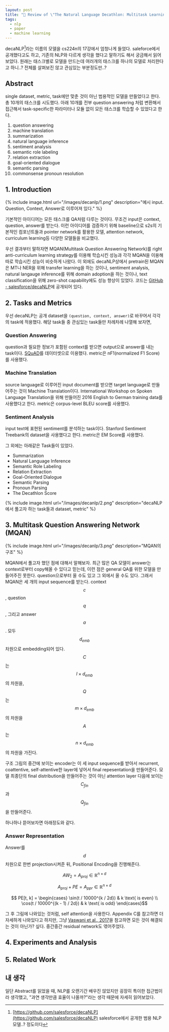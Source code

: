 ```yaml
---
layout: post
title: "📃 Review of \"The Natural Language Decathlon: Multitask Learning as Question Answering\""
tags:
  - nlp
  - paper
  - machine learning
---
```


decaNLP[^decanlp]라는 이름의 모델을 cs224n의 17강에서 엄청나게 들었다. saleforce에서 공개했다고도 하고, 기존의 NLP와 다르게 생각을 했다고 말하기도 해서 궁금해서 읽어보았다. 원래는 태스크별로 모델을 만드는데 여러개의 태스크를 하나의 모델로 처리한다고 하니..? 전체를 살펴보진 않고 관심있는 부분정도만..?

## Abstract

single dataset, metric, task에만 맞춘 것이 아닌 범용적인 모델을 만들었다고 한다. 총 10개의 태스크를 시도했다. 아래 10개를 전부 question answering 처럼 변환해서 접근해서 task-specific한 파라미터나 모듈 없이 모든 태스크를 학습할 수 있었다고 한다.

1. question answering
2. machine translation
3. summarization
4. natural language inference
5. sentiment analysis
6. semantic role labeling
7. relation extraction
8. goal-oriented dialogue
9. semantic parsing
10. commonsense pronoun resolution

## 1. Introduction

{% include image.html url="/images/decanlp/1.png" description="예시 input. Question, Context, Answer로 이루어져 있다." %}

기본적인 아이디어는 모든 태스크를 QA처럼 다루는 것이다. 무조건 input은 context, question, answer를 받는다. 이런 아이디어를 검증하기 위해 baseline으로 s2s의 기본적인 컴포넌트들과 pointer network를 활용한 모델, attention network, curriculum learning등 다양한 모델들을 비교했다.

우선 결과부터 말하자면 MQAN(Multitask Question Answering Network)를 right anti-curriculum learning strategy를 이용해 학습시킨 성능과 각각 MQAN을 이용해 따로 학습시킨 성능이 비슷하게 나왔다. 이 외에도 decaNLP상에서 pretrain된 MQAN은 MT나 NER을 위해 transfer learning을 하는 것이나, sentiment analysis, natural langauge inference를 위해 domain adoption을 하는 것이나, text classification을 위해 zero-shot capability에도 성능 향상이 있었다. 코드는 [GitHub - salesforce/decaNLP](https://github.com/salesforce/decaNLP)에 공개되어 있다.

## 2. Tasks and Metrics

우선 decaNLP는 공개 dataset을 `(question, context, answer)`로 바꾸어서 각각의 task에 적용했다. 해당 task들 중 관심있는 task들만 차례차례 나열해 보자면,

### Question Answering

question과 필요한 정보가 포함된 context를 받으면 output으로 answer를 내는 task이다. [SQuAD](https://arxiv.org/abs/1606.05250)를 데이터셋으로 이용했다. metric은 nF1(normalized F1 Score)를 사용했다.

### Machine Translation

source language로 이루어진 input document를 받으면 target language로 만들어주는 것이 Machine Translation이다. International Workshop on Spoken Language Translation을 위해 만들어진 2016 English to German training data를 사용했다고 한다. metric은 corpus-level BLEU score를 사용했다.

### Sentiment Analysis

input text에 표현된 sentiment를 분석하는 task이다. Stanford Sentiment Treebank의 dataset을 사용했다고 한다. metric은 EM Score를 사용했다.

그 외에는 아래같은 Task들이 있었다.

* Summarization
* Natural Language Inference
* Semantic Role Labeling
* Relation Extraction
* Goal-Oriented Dialogue
* Semantic Parsing
* Pronoun Parsing
* The Decathlon Score

{% include image.html url="/images/decanlp/2.png" description="decaNLP에서 풀고자 하는 task들과 dataset, metric" %}

## 3. Multitask Question Answering Network (MQAN)

{% include image.html url="/images/decanlp/3.png" description="MQAN의 구조" %}

MQAN에서 풀고자 했던 점에 대해서 말해보자. 최근 많은 QA 모델이 answer는 context로부터 copy해올 수 있다고 믿는데, 이런 점은 general QA를 위한 모델을 만들어주진 못한다. question으로부터 올 수도 있고 그 외에서 올 수도 있다. 그래서 MQAN은 세 개의 input sequence를 받는다. context $$c$$, question $$q$$, 그리고 answer $$a$$. 모두 $$d_{emb}$$ 차원으로 embedding되어 있다. $$C$$는 $$l \times d_{emb}$$의 차원을, $$Q$$는 $$m \times d_{emb}$$의 차원을 $$A$$는 $$n \times d_{emb}$$의 차원을 가진다.

구조 그림의 중간에 보이는 encoder는 이 세 input sequence를 받아서 recurrent, coattentive, self-attentive한 layer에 넣어서 final repesentation을 만들어준다. 모델 최종단의 final distribution을 만들어주는 것이 아닌 attention layer 다음에 보이는 $$C_{fin}$$과 $$Q_{fin}$$을 만들어준다.

하나하나 뜯어보자면 아래정도와 같다.

### Answer Representation

Answer를 $$d$$ 차원으로 한번 projection시켜준 뒤, Positional Encoding을 진행해준다.

$$AW_2 = A_{proj} \in \mathbb R^{n \times d}$$

$$A_{proj} + PE = A_{ppr} \in \mathbb R^ {n \times d}$$

$$ PE[t, k] = \begin{cases} \sin(t / 10000^{k / 2d}) & k \text{ is even} \\ \cos(t / 10000^{(k - 1) / 2d}) & k \text{ is odd}  \end{cases}$$

그 후 그림에 나와있는 것처럼, self attention을 사용한다. Appendix C를 참고하면 더 자세하게 나와있다고 하지만, 그냥 [Vaswani et al., 2017](https://arxiv.org/abs/1706.03762)을 참고하면 모든 것이 해결되는 것이 아닌가? 싶다. 중간중간 residual network도 엮어주었다.

## 4. Experiments and Analysis

## 5. Related Work

## 내 생각

일단 Abstract를 읽었을 때, NLP를 오랜기간 배우진 않았지만 굉장히 특이한 접근법이라 생각했고, "과연 생각만큼 효율이 나올까?"라는 생각 때문에 자세히 읽어보았다.

[^decanlp]: [https://github.com/salesforce/decaNLP](https://github.com/salesforce/decaNLP) salesforce에서 공개한 범용 NLP 모델..? 정도이다
